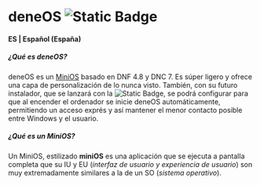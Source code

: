 # deneOS ![Static Badge](https://img.shields.io/badge/v0.1-public_preview-blue)
#### ES | Español (España)
##### ¿Qué es deneOS?
deneOS es un [MiniOS](https://github.com/RayElProOficial/deneOS/tree/master#qu%C3%A9-es-un-minios) basado en DNF 4.8 y DNC 7. Es súper ligero y ofrece una capa de personalización de lo nunca visto. También, con su futuro instalador, que se lanzará con la ![Static Badge](https://img.shields.io/badge/v1.0-gray), se podrá configurar para que al encender el ordenador se inicie deneOS automáticamente, permitiendo un acceso exprés y así mantener el menor contacto posible entre Windows y el usuario.
##### ¿Qué es un MiniOS?
Un MiniOS, estilizado **miniOS** es una aplicación que se ejecuta a pantalla completa que su IU y EU (*interfaz de usuario y experiencia de usuario*) son muy extremadamente similares a la de un SO (*sistema operativo*).
